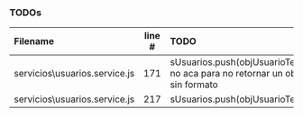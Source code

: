 ### TODOs
| Filename | line # | TODO
|:------|:------:|:------
| servicios\usuarios.service.js | 171 | sUsuarios.push(objUsuarioTemp); no aca para no retornar un objeto sin formato
| servicios\usuarios.service.js | 217 | sUsuarios.push(objUsuarioTemp);